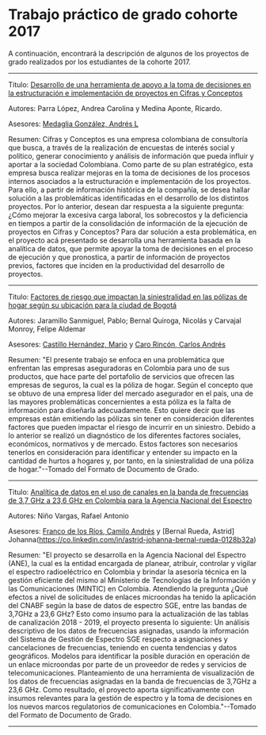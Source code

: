 # Trabajo práctico de grado cohorte 2017

A continuación, encontrará la descripción de algunos de los proyectos de grado realizados por los estudiantes de la cohorte 2017. 
***
Titulo: [Desarrollo de una herramienta de apoyo a la toma de decisiones en la estructuración e implementación de proyectos en Cifras y Conceptos](https://biblioteca.uniandes.edu.co/visor_de_tesis/web/?SessionID=L1Rlc2lzMjAxNjk5LzE2NTQyLnBkZg%3D%3D)

Autores: Parra López, Andrea Carolina y Medina Aponte, Ricardo. 

Asesores: [Medaglia González, Andrés L](http://scienti.colciencias.gov.co:8081/cvlac/visualizador/generarCurriculoCv.do?cod_rh=0000220981)

Resumen: Cifras y Conceptos es una empresa colombiana de consultoría que busca, a través de la realización de encuestas de interés social y político, generar conocimiento y análisis de información que pueda influir y aportar a la sociedad Colombiana. Como parte de su plan estratégico, esta empresa busca realizar mejoras en la toma de decisiones de los procesos internos asociados a la estructuración e implementación de los proyectos. Para ello, a partir de información histórica de la compañía, se desea hallar solución a las problemáticas identificadas en el desarrollo de los distintos proyectos. Por lo anterior, desean dar respuesta a la siguiente pregunta: ¿Cómo mejorar la excesiva carga laboral, los sobrecostos y la deficiencia en tiempos a partir de la consolidación de información de la ejecución de proyectos en Cifras y Conceptos? Para dar solución a esta problemática, en el proyecto acá presentado se desarrolla una herramienta basada en la analítica de datos, que permite apoyar la toma de decisiones en el proceso de ejecución y que pronostica, a partir de información de proyectos previos, factores que inciden en la productividad del desarrollo de proyectos.
***
Titulo: [Factores de riesgo que impactan la siniestralidad en las pólizas de hogar según su ubicación para la ciudad de Bogotá](https://biblioteca.uniandes.edu.co/visor_de_tesis/web/?SessionID=L1Rlc2lzMjAxNjk5LzE2NTIzLnBkZg%3D%3D)

Autores: Jaramillo Sanmiguel, Pablo; Bernal Quiroga, Nicolás y Carvajal Monroy, Felipe Aldemar

Asesores: [Castillo Hernández, Mario](http://scienti.colciencias.gov.co:8081/cvlac/visualizador/generarCurriculoCv.do?cod_rh=0000220981) y [Caro Rincón, Carlos Andrés](https://co.linkedin.com/in/carloscaro)

Resumen: "El presente trabajo se enfoca en una problemática que enfrentan las empresas aseguradoras en Colombia para uno de sus productos, que hace parte del portafolio de servicios que ofrecen las empresas de seguros, la cual es la póliza de hogar. Según el concepto que se obtuvo de una empresa líder del mercado asegurador en el país, una de las mayores problemáticas concernientes a esta póliza es la falta de información para diseñarla adecuadamente. Esto quiere decir que las empresas están emitiendo las pólizas sin tener en consideración diferentes factores que pueden impactar el riesgo de incurrir en un siniestro. Debido a lo anterior se realizó un diagnóstico de los diferentes factores sociales, económicos, normativos y de mercado. Estos factores son necesarios tenerlos en consideración para identificar y entender su impacto en la cantidad de hurtos a hogares y, por tanto, en la siniestralidad de una póliza de hogar."--Tomado del Formato de Documento de Grado.
***
Titulo: [Analítica de datos en el uso de canales en la banda de frecuencias de 3,7 GHz a 23,6 GHz en Colombia para la Agencia Nacional del Espectro](http://eds.a.ebscohost.com/eds/detail/detail?vid=0&sid=eee76dd3-dbf4-4335-a8e8-c8944820e859%40sessionmgr4008&bdata=Jmxhbmc9ZXMmc2l0ZT1lZHMtbGl2ZSZzY29wZT1zaXRl#AN=cpu.820765&db=cat07441a)

Autores: Niño Vargas, Rafael Antonio

Asesores: [Franco de los Ríos, Camilo Andrés](http://scienti.colciencias.gov.co:8081/cvlac/visualizador/generarCurriculoCv.do?cod_rh=0000124620) y [Bernal Rueda, Astrid] Johanna(https://co.linkedin.com/in/astrid-johanna-bernal-rueda-0128b32a)

Resumen: "El proyecto se desarrolla en la Agencia Nacional del Espectro (ANE), la cual es la entidad encargada de planear, atribuir, controlar y vigilar el espectro radioeléctrico en Colombia y brindar la asesoría técnica en la gestión eficiente del mismo al Ministerio de Tecnologías de la Información y las Comunicaciones (MINTIC) en Colombia. Atendiendo la pregunta ¿Qué efectos a nivel de solicitudes de enlaces microondas ha tenido la aplicación del CNABF según la base de datos de espectro SGE, entre las bandas de 3,7GHz a 23,6 GHz? Esto como insumo para la actualización de las tablas de canalización 2018 - 2019, el proyecto presenta lo siguiente: Un análisis descriptivo de los datos de frecuencias asignadas, usando la información del Sistema de Gestión de Espectro SGE respecto a asignaciones y cancelaciones de frecuencias, teniendo en cuenta tendencias y datos geográficos. Modelos para identificar la posible duración en operación de un enlace microondas por parte de un proveedor de redes y servicios de telecomunicaciones. Planteamiento de una herramienta de visualización de los datos de frecuencias asignadas en la banda de frecuencias de 3,7GHz a 23,6 GHz. Como resultado, el proyecto aporta significativamente con insumos relevantes para la gestión de espectro y la toma de decisiones en los nuevos marcos regulatorios de comunicaciones en Colombia."--Tomado del Formato de Documento de Grado.
***

